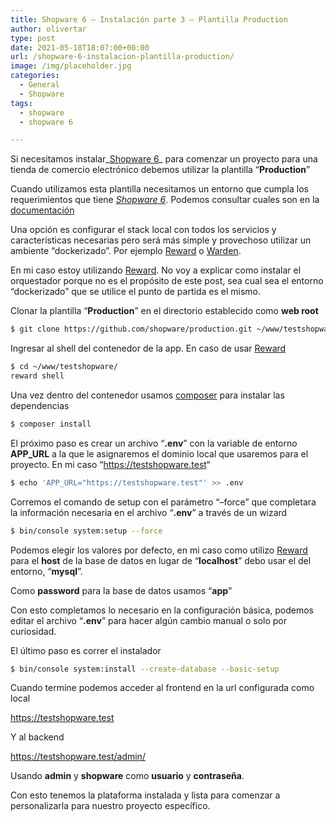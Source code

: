 ```yaml
---
title: Shopware 6 – Instalación parte 3 – Plantilla Production
author: olivertar
type: post
date: 2021-05-18T18:07:00+00:00
url: /shopware-6-instalacion-plantilla-production/
image: /img/placeholder.jpg
categories:
  - General
  - Shopware
tags:
  - shopware
  - shopware 6

---
```

Si necesitamos instalar_[Shopware 6](https://www.shopware.com/en/products/shopware-6/)_ para comenzar un proyecto para una tienda de comercio electrónico debemos utilizar la plantilla “**Production**”

Cuando utilizamos esta plantilla necesitamos un entorno que cumpla los requerimientos que tiene _[Shopware 6](https://www.shopware.com/en/products/shopware-6/)_. Podemos consultar cuales son en la [documentación](https://developer.shopware.com/docs/guides/installation/overview)

Una opción es configurar el stack local con todos los servicios y características necesarias pero será más simple y provechoso utilizar un ambiente &#8220;dockerizado&#8221;. Por ejemplo [Reward](https://rewardenv.readthedocs.io/en/latest/index.html) o [Warden](https://docs.warden.dev/index.html).

En mi caso estoy utilizando [Reward](https://rewardenv.readthedocs.io/en/latest/index.html). No voy a explicar como instalar el orquestador porque no es el propósito de este post, sea cual sea el entorno &#8220;dockerizado&#8221; que se utilice el punto de partida es el mismo.

Clonar la plantilla “**Production**” en el directorio establecido como **web root**

```bash
$ git clone https://github.com/shopware/production.git ~/www/testshopware/webroot
```

Ingresar al shell del contenedor de la app. En caso de usar [Reward](https://rewardenv.readthedocs.io/en/latest/index.html)

```bash
$ cd ~/www/testshopware/
reward shell
```

Una vez dentro del contenedor usamos [composer](https://getcomposer.org/) para instalar las dependencias

```bash
$ composer install
```

El próximo paso es crear un archivo “**.env**” con la variable de entorno **APP_URL** a la que le asignaremos el dominio local que usaremos para el proyecto. En mi caso &#8220;<https://testshopware.test>&#8220;

```bash
$ echo 'APP_URL="https://testshopware.test"' >> .env
```

Corremos el comando de setup con el parámetro “&#8211;force” que completara la información necesaria en el archivo “**.env**” a través de un wizard 

```bash
$ bin/console system:setup --force
```

Podemos elegir los valores por defecto, en mi caso como utilizo [Reward](https://rewardenv.readthedocs.io/en/latest/index.html) para el **host** de la base de datos en lugar de “**localhost**” debo usar el del entorno, “**mysql**”.

Como **password** para la base de datos usamos “**app**”

Con esto completamos lo necesario en la configuración básica, podemos editar el archivo “**.env**” para hacer algún cambio manual o solo por curiosidad.

El último paso es correr el instalador&nbsp;

```bash
$ bin/console system:install --create-database --basic-setup
```

Cuando termine podemos acceder al frontend en la url configurada como local

<https://testshopware.test>

Y al backend

<https://testshopware.test/admin/>

Usando **admin** y **shopware** como **usuario** y **contraseña**.

Con esto tenemos la plataforma instalada y lista para comenzar a personalizarla para nuestro proyecto específico.